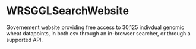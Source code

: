# WRSGGLSearchWebsite

Governement website providing free access to 30,125 indivdual genomic wheat datapoints, in both csv through an in-browser searcher, or through a supported API.
